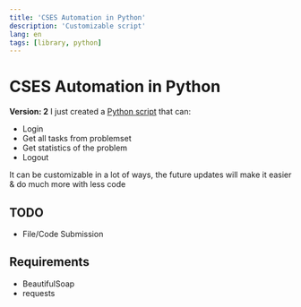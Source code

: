 ```yaml
---
title: 'CSES Automation in Python'
description: 'Customizable script'
lang: en
tags: [library, python]
---
```

# CSES Automation in Python
**Version: 2**
I just created a [Python script](/scripts/cses.py) that can:
- Login
- Get all tasks from problemset
- Get statistics of the problem
- Logout

It can be customizable in a lot of ways, the future updates will make it easier & do much more with less code

## TODO
- File/Code Submission

## Requirements
- BeautifulSoap
- requests